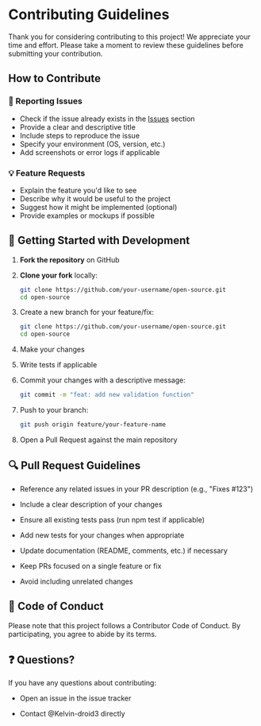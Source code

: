 # Contributing Guidelines

Thank you for considering contributing to this project! We appreciate your time and effort. Please take a moment to review these guidelines before submitting your contribution.

## How to Contribute

### 🐛 Reporting Issues
- Check if the issue already exists in the [Issues](https://github.com/Kelvin-droid3/open-source/issues) section
- Provide a clear and descriptive title
- Include steps to reproduce the issue
- Specify your environment (OS, version, etc.)
- Add screenshots or error logs if applicable

### 💡 Feature Requests
- Explain the feature you'd like to see
- Describe why it would be useful to the project
- Suggest how it might be implemented (optional)
- Provide examples or mockups if possible

## 🚀 Getting Started with Development

1. **Fork the repository** on GitHub
2. **Clone your fork** locally:
   ```bash
   git clone https://github.com/your-username/open-source.git
   cd open-source
3. Create a new branch for your feature/fix:

   ```bash
   git clone https://github.com/your-username/open-source.git
   cd open-source
   
4. Make your changes

5. Write tests if applicable

6. Commit your changes with a descriptive message:

   ```bash
   git commit -m "feat: add new validation function"
   
7. Push to your branch:

   ```bash
   git push origin feature/your-feature-name
   
9. Open a Pull Request against the main repository

## 🔍 Pull Request Guidelines
- Reference any related issues in your PR description (e.g., "Fixes #123")

- Include a clear description of your changes

- Ensure all existing tests pass (run npm test if applicable)

- Add new tests for your changes when appropriate

- Update documentation (README, comments, etc.) if necessary

- Keep PRs focused on a single feature or fix

- Avoid including unrelated changes

## 📜 Code of Conduct
Please note that this project follows a Contributor Code of Conduct. By participating, you agree to abide by its terms.

## ❓ Questions?
If you have any questions about contributing:

- Open an issue in the issue tracker

- Contact @Kelvin-droid3 directly

